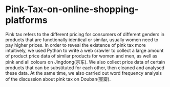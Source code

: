 # Pink-Tax-on-online-shopping-platforms
Pink tax refers to the different pricing for consumers of different genders in products that are functionally identical or similar, usually women need to pay higher prices. In order to reveal the existence of pink tax more intuitively, we used Python to write a web crawler to collect a large amount of product price data of similar products for women and men, as well as pink and all colours on Jingdong(京东). We also collect price data of certain products that can be substituted for each other, then cleaned and analysed these data. At the same time, we also carried out word frequency analysis of the discussion about pink tax on Douban(豆瓣).
